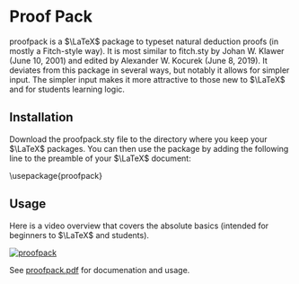 # Proof Pack

proofpack is a $\LaTeX$ package to typeset natural deduction proofs (in mostly a Fitch-style way). It is most similar to fitch.sty by Johan W. Klawer (June 10, 2001) and edited by Alexander W. Kocurek (June 8, 2019). It deviates from this package in several ways, but notably it allows for simpler input. The simpler input makes it more attractive to those new to $\LaTeX$ and for students learning logic.

## Installation

Download the proofpack.sty file to the directory where you keep your $\LaTeX$ packages. You can then use the package by adding the following line to the preamble of your $\LaTeX$ document:

\usepackage{proofpack}

## Usage

Here is a video overview that covers the absolute basics (intended for beginners to $\LaTeX$ and students).

[![proofpack](http://img.youtube.com/vi/8ff3tPF0YQ4/0.jpg)](http://www.youtube.com/watch?v=8ff3tPF0YQ4 "ProofPack")

See [proofpack.pdf](https://github.com/davidagler/proofpack/blob/main/proofpack.pdf) for documenation and usage.
